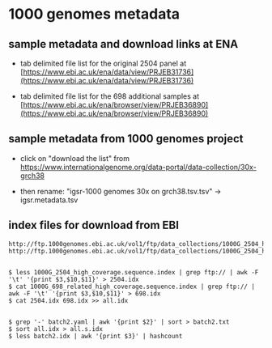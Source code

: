 # 1000 genomes metadata

## sample metadata and download links at ENA

- tab delimited file list for the original 2504 panel at [https://www.ebi.ac.uk/ena/data/view/PRJEB31736](https://www.ebi.ac.uk/ena/data/view/PRJEB31736)


- tab delimited file list for the 698 additional samples at [https://www.ebi.ac.uk/ena/browser/view/PRJEB36890](https://www.ebi.ac.uk/ena/browser/view/PRJEB36890)

## sample metadata from 1000 genomes project

- click on "download the list" from https://www.internationalgenome.org/data-portal/data-collection/30x-grch38

- then rename: "igsr-1000 genomes 30x on grch38.tsv.tsv" -> igsr.metadata.tsv

## index files for download from EBI

```
http://ftp.1000genomes.ebi.ac.uk/vol1/ftp/data_collections/1000G_2504_high_coverage/1000G_698_related_high_coverage.sequence.index
http://ftp.1000genomes.ebi.ac.uk/vol1/ftp/data_collections/1000G_2504_high_coverage/1000G_2504_high_coverage.sequence.index


$ less 1000G_2504_high_coverage.sequence.index | grep ftp:// | awk -F '\t' '{print $3,$10,$11}' > 2504.idx
$ cat 1000G_698_related_high_coverage.sequence.index | grep ftp:// | awk -F '\t' '{print $3,$10,$11}' > 698.idx
$ cat 2504.idx 698.idx >> all.idx


$ grep '-' batch2.yaml | awk '{print $2}' | sort > batch2.txt
$ sort all.idx > all.s.idx
$ less batch2.idx | awk '{print $3}' | hashcount
```
